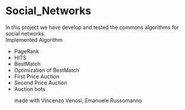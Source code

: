 # Social_Networks
In this project we have develop and tested the commons algorithms for social networks.
<br>
Implemented Algorithm 
<br>
<ul>
<li>PageRank
<li>HITS
<li>BestMatch
<li>Optimization of BestMatch
<li>First Price Auction
<li>Second Price Auction
<li>Auction bots
<br>  
  
made with Vincenzo Venosi, Emanuele Russomanno

